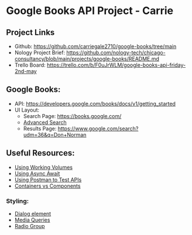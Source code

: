 # Google Books API Project - Carrie

## Project Links
- Github: https://github.com/carriegale2710/google-books/tree/main
- Nology Project Brief: https://github.com/nology-tech/chicago-consultancy/blob/main/projects/google-books/README.md
- Trello Board: https://trello.com/b/F0uJrWLM/google-books-api-friday-2nd-may 

## Google Books: 
  - API: https://developers.google.com/books/docs/v1/getting_started
  - UI Layout: 
    - Search Page: https://books.google.com/
    - [Advanced Search](https://books.google.com/advanced_book_search?udm=36&q=don+norman)
    - Results Page: https://www.google.com/search?udm=36&q=Don+Norman 


## Useful Resources:
- [Using Working Volumes](https://developers.google.com/books/docs/v1/using#WorkingVolumes)
- [Using Async Await](https://dmitripavlutin.com/javascript-fetch-async-await/)
- [Using Postman to Test APIs](https://www.blazemeter.com/blog/how-use-postman-test-apis)
- [Containers vs Components](https://www.cronj.com/blog/difference-container-component-react-js/)

### Styling:
- [Dialog element](https://developer.mozilla.org/en-US/docs/Web/HTML/Reference/Elements/dialog)
- [Media Queries](https://medium.com/geekculture/everything-about-css-media-queries-3e9786294b81)
- [Radio Group](https://developer.mozilla.org/en-US/docs/Web/HTML/Reference/Elements/input/radio)


